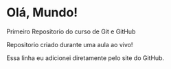 # Olá, Mundo!
 Primeiro Repositorio do curso de Git e GitHub

Repositorio criado durante uma aula ao vivo!

Essa linha eu adicionei diretamente pelo site do GitHub.
